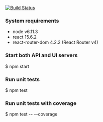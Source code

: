 [![Build Status](https://travis-ci.org/artiwarahd/jeopardy.svg?branch=master)](https://travis-ci.org/artiwarahd/jeopardy)

### System requirements
- node v6.11.3
- react 15.6.2
- react-router-dom 4.2.2 (React Router v4)

### Start both API and UI servers
$ npm start

### Run unit tests
$ npm test

### Run unit tests with coverage
$ npm test -- --coverage